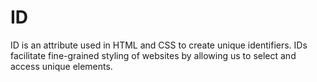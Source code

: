# ID

ID is an attribute used in HTML and CSS to create unique identifiers. IDs facilitate fine-grained styling of websites by allowing us to select and access unique elements.